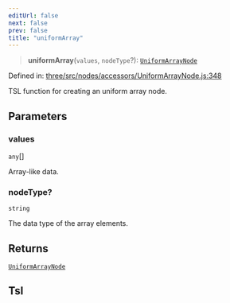 ```yaml
---
editUrl: false
next: false
prev: false
title: "uniformArray"
---
```


> **uniformArray**(`values`, `nodeType`?): [`UniformArrayNode`](/reference/threewebgpu/classes/uniformarraynode/)

Defined in: [three/src/nodes/accessors/UniformArrayNode.js:348](https://github.com/DefinitelyMaybe/three-i18n/blob/fa57b79433d1c349ffb23a78727299c8d4190136/three/src/nodes/accessors/UniformArrayNode.js#L348)

TSL function for creating an uniform array node.

## Parameters

### values

`any`[]

Array-like data.

### nodeType?

`string`

The data type of the array elements.

## Returns

[`UniformArrayNode`](/reference/threewebgpu/classes/uniformarraynode/)

## Tsl
